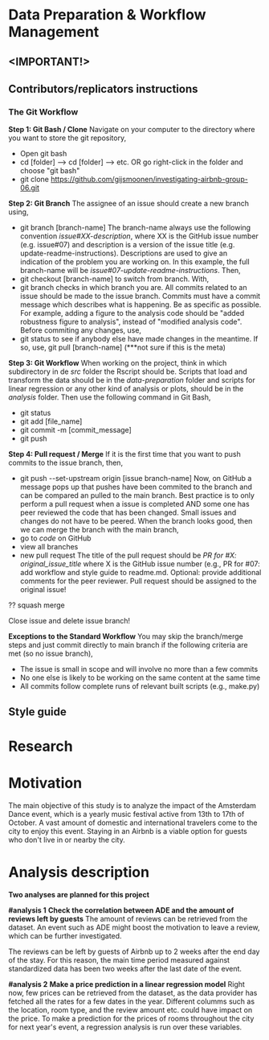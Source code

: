 ﻿# Data Preparation & Workflow Management## <IMPORTANT!>## Contributors/replicators instructions### The Git Workflow**Step 1: Git Bash / Clone**Navigate on your computer to the directory where you want to store the git repository,- Open git bash- cd [folder] --> cd [folder] --> etc. OR go right-click in the folder and choose "git bash"- git clone https://github.com/gijsmoonen/investigating-airbnb-group-06.git**Step 2: Git Branch**The assignee of an issue should create a new branch using,- git branch [branch-name]The branch-name always use the following convention *issue#XX-description*, where XX is the GitHub issue number (e.g. issue#07) and description is a version of the issue title (e.g. update-readme-instructions). Descriptions are used to give an indication of the problem you are working on. In this example, the full branch-name will be *issue#07-update-readme-instructions*. Then,- git checkout [branch-name] to switch from branch. With,- git branchchecks in which branch you are. All commits related to an issue should be made to the issue branch. Commits must have a commit message which describes what is happening. Be as specific as possible. For example, adding a figure to the analysis code should be "added robustness figure to analysis", instead of "modified analysis code".  Before commiting any changes, use,- git statusto see if anybody else have made changes in the meantime. If so, use,git pull [branch-name] (***not sure if this is the meta)**Step 3: Git Workflow**When working on the project, think in which subdirectory in de *src* folder the Rscript should be. Scripts that load and transform the data should be in the *data-preparation* folder and scripts for linear regression or any other kind of analysis or plots, should be in the *analysis* folder. Then use the following command in Git Bash,- git status- git add [file_name]- git commit -m [commit_message]- git push**Step 4: Pull request / Merge**If it is the first time that you want to push commits to the issue branch, then,- git push --set-upstream origin [issue branch-name]Now, on GitHub a message pops up that pushes have been commited to the branch and can be compared an pulled to the main branch. Best practice is to only perform a pull request when a issue is completed AND some one has peer reviewed the code that has been changed. Small issues and changes do not have to be peered. When the branch looks good, then we can merge the branch with the main branch,- go to *code* on GitHub - view all branches- new pull requestThe title of the pull request should be *PR for #X: original_issue_title* where X is the GitHub issue number (e.g., PR for #07: add workflow and style guide to readme.md. Optional: provide additional comments for the peer reviewer. Pull request should be assigned to the original issue!?? squash mergeClose issue and delete issue branch!**Exceptions to the Standard Workflow**You may skip the branch/merge steps and just commit directly to main branch if the following criteria are met (so no issue branch), - The issue is small in scope and will involve no more than a few commits- No one else is likely to be working on the same content at the same time- All commits follow complete runs of relevant built scripts (e.g., make.py)## Style guide# Research # MotivationThe main objective of this study is to analyze the impact of the Amsterdam Dance event, which is a yearly music festival active from 13th to 17th of October. A vast amount of domestic and international travelers come to the city to enjoy this event. Staying in an Airbnb is a viable option for guests who don't live in or nearby the city.# Analysis description**Two analyses are planned for this project****#analysis 1****Check the correlation between ADE and the amount of reviews left by guests**The amount of reviews can be retrieved from the dataset. An event such as ADE might boost the motivation to leave a review, which can be further investigated. The reviews can be left by guests of Airbnb up to 2 weeks after the end day of the stay. For this reason, the main time period measured against standardized data has been two weeks after the last date of the event.**#analysis 2****Make a price prediction in a linear regression model**Right now, few prices can be retrieved from the dataset, as the data provider has fetched all the rates for a few dates in the year. Different columms such as the location, room type, and the review amount etc. could have impact on the price. To make a prediction for the prices of rooms throughout the city for next year's event, a regression analysis is run over these variables. 